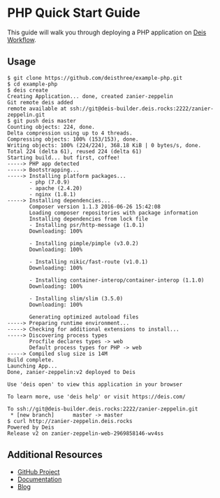 # PHP Quick Start Guide

This guide will walk you through deploying a PHP application on [Deis Workflow][].

## Usage

```console
$ git clone https://github.com/deisthree/example-php.git
$ cd example-php
$ deis create
Creating Application... done, created zanier-zeppelin
Git remote deis added
remote available at ssh://git@deis-builder.deis.rocks:2222/zanier-zeppelin.git
$ git push deis master
Counting objects: 224, done.
Delta compression using up to 4 threads.
Compressing objects: 100% (153/153), done.
Writing objects: 100% (224/224), 368.18 KiB | 0 bytes/s, done.
Total 224 (delta 61), reused 224 (delta 61)
Starting build... but first, coffee!
-----> PHP app detected
-----> Bootstrapping...
-----> Installing platform packages...
       - php (7.0.9)
       - apache (2.4.20)
       - nginx (1.8.1)
-----> Installing dependencies...
       Composer version 1.1.3 2016-06-26 15:42:08
       Loading composer repositories with package information
       Installing dependencies from lock file
       - Installing psr/http-message (1.0.1)
       Downloading: 100%

       - Installing pimple/pimple (v3.0.2)
       Downloading: 100%

       - Installing nikic/fast-route (v1.0.1)
       Downloading: 100%

       - Installing container-interop/container-interop (1.1.0)
       Downloading: 100%

       - Installing slim/slim (3.5.0)
       Downloading: 100%

       Generating optimized autoload files
-----> Preparing runtime environment...
-----> Checking for additional extensions to install...
-----> Discovering process types
       Procfile declares types -> web
       Default process types for PHP -> web
-----> Compiled slug size is 14M
Build complete.
Launching App...
Done, zanier-zeppelin:v2 deployed to Deis

Use 'deis open' to view this application in your browser

To learn more, use 'deis help' or visit https://deis.com/

To ssh://git@deis-builder.deis.rocks:2222/zanier-zeppelin.git
 * [new branch]      master -> master
$ curl http://zanier-zeppelin.deis.rocks
Powered by Deis
Release v2 on zanier-zeppelin-web-2969858146-wv4ss
```

## Additional Resources

* [GitHub Project](https://github.com/deisthree/workflow)
* [Documentation](https://deis.com/docs/workflow/)
* [Blog](https://deis.com/blog/)

[Deis Workflow]: https://github.com/deisthree/workflow#readme
